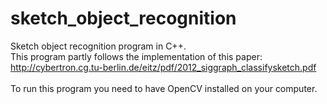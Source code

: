 # sketch_object_recognition
Sketch object recognition program in C++. <br />
This program partly follows the implementation of this paper: <br /> http://cybertron.cg.tu-berlin.de/eitz/pdf/2012_siggraph_classifysketch.pdf <br /> <br />
To run this program you need to have OpenCV installed on your computer.
